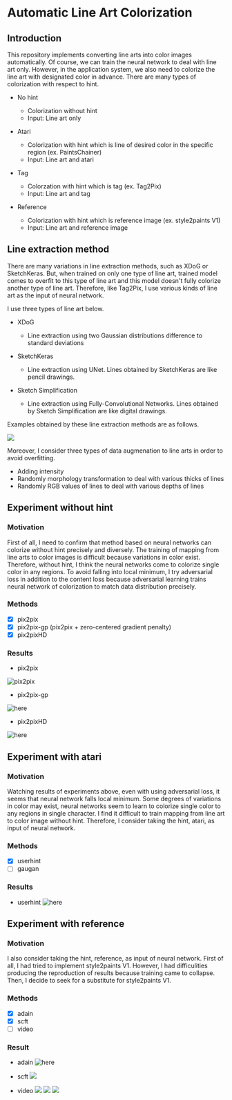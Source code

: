 # Automatic Line Art Colorization

## Introduction
This repository implements converting line arts into color images automatically. Of course, we can train the neural network to deal with line art only. However, in the application system, we also need to colorize the line art with designated color in advance. There are many types of colorization with respect to hint.

- No hint
  - Colorization without hint
  - Input: Line art only
  
- Atari
  - Colorization with hint which is line of desired color in the specific region (ex. PaintsChainer)
  - Input: Line art and atari
  
- Tag
  - Colorzation with hint which is tag (ex. Tag2Pix)
  - Input: Line art and tag
  
- Reference
  - Colorization with hint which is reference image (ex. style2paints V1)
  - Input: Line art and reference image
  
## Line extraction method
There are many variations in line extraction methods, such as XDoG or SketchKeras. But, when trained on only one type of line art, trained model comes to overfit to this type of line art and this model doesn't fully colorize another type of line art. Therefore, like Tag2Pix, I use various kinds of line art as the input of neural network.

I use three types of line art below.

- XDoG
  - Line extraction using two Gaussian distributions difference to standard deviations
  
- SketchKeras
  - Line extraction using UNet. Lines obtained by SketchKeras are like pencil drawings.
  
- Sketch Simplification
  - Line extraction using Fully-Convolutional Networks. Lines obtained by Sketch Simplification are like digital drawings.

Examples obtained by these line extraction methods are as follows.  

![](https://github.com/SerialLain3170/Colorization/blob/master/Data/lineart.png)

Moreover, I consider three types of data augmenation to line arts in order to avoid overfitting.

- Adding intensity
- Randomly morphology transformation to deal with various thicks of lines
- Randomly RGB values of lines to deal with various depths of lines

## Experiment without hint

### Motivation
First of all, I need to confirm that method based on neural networks can colorize without hint precisely and diversely. The training of mapping from line arts to color images is difficult because variations in color exist. Therefore, without hint, I think the neural networks come to colorize single color in any regions. To avoid falling into local minimum, I try adversarial loss in addition to the content loss because adversarial learning trains neural network of colorization to match data distribution precisely.

### Methods
- [x] pix2pix
- [x] pix2pix-gp (pix2pix + zero-centered gradient penalty)
- [x] pix2pixHD

### Results
- pix2pix

![pix2pix](https://github.com/SerialLain3170/Line-to-Color/blob/master/nohint_pix2pix/result.png)


- pix2pix-gp

![here](https://github.com/SerialLain3170/Colorization/blob/master/nohint_pix2pix_gp/result.png)

- pix2pixHD

![here](https://github.com/SerialLain3170/Line-to-Color/blob/master/nohint_pix2pixHD/visualize_125.png)

## Experiment with atari

### Motivation
Watching results of experiments above, even with using adversarial loss, it seems that neural network falls local minimum. Some degrees of variations in color may exist, neural networks seem to learn to colorize single color to any regions in single character. I find it difficult to train mapping from line art to color image without hint. Therefore, I consider taking the hint, atari, as input of neural network.

### Methods
- [x] userhint
- [ ] gaugan

### Results
- userhint
![here](https://github.com/SerialLain3170/Colorization/blob/master/atari_userhint/data/result2.png)

## Experiment with reference

### Motivation
I also consider taking the hint, reference, as input of neural network. First of all, I had tried to implement style2paints V1. However, I had difficulities producing the reproduction of results because training came to collapse. Then, I decide to seek for a substitute for style2paints V1.

### Methods
- [x] adain
- [x] scft
- [ ] video

### Result
- adain
![here](https://github.com/SerialLain3170/Colorization/blob/master/reference_adain/data/res1.png)

- scft
![](https://github.com/SerialLain3170/Colorization/blob/master/reference_scft/data/result2.png)

- video
![](https://github.com/SerialLain3170/Colorization/blob/master/reference_video/data/never_color1.gif)
![](https://github.com/SerialLain3170/Colorization/blob/master/reference_video/data/sakura1_color1.gif)
![](https://github.com/SerialLain3170/Colorization/blob/master/reference_video/data/rayearth1_color1.gif)
